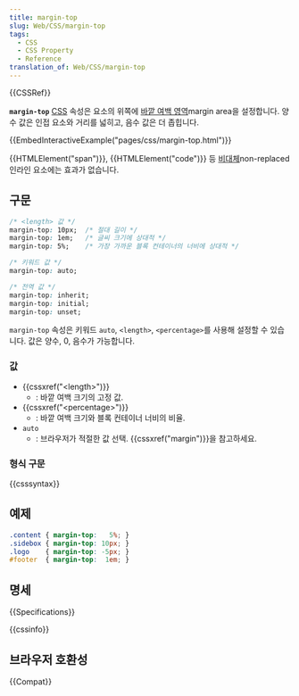 ```yaml
---
title: margin-top
slug: Web/CSS/margin-top
tags:
  - CSS
  - CSS Property
  - Reference
translation_of: Web/CSS/margin-top
---
```


{{CSSRef}}

**`margin-top`** [CSS](/ko/docs/Web/CSS) 속성은 요소의 위쪽에 [바깥 여백 영역](/ko/docs/Web/CSS/CSS_Box_Model/Introduction_to_the_CSS_box_model)margin area을 설정합니다. 양수 값은 인접 요소와 거리를 넓히고, 음수 값은 더 좁힙니다.

{{EmbedInteractiveExample("pages/css/margin-top.html")}}

{{HTMLElement("span")}}, {{HTMLElement("code")}} 등 [비대체](/ko/docs/Web/CSS/Replaced_element)non-replaced 인라인 요소에는 효과가 없습니다.

## 구문

```css
/* <length> 값 */
margin-top: 10px;  /* 절대 길이 */
margin-top: 1em;   /* 글씨 크기에 상대적 */
margin-top: 5%;    /* 가장 가까운 블록 컨테이너의 너비에 상대적 */

/* 키워드 값 */
margin-top: auto;

/* 전역 값 */
margin-top: inherit;
margin-top: initial;
margin-top: unset;
```

`margin-top` 속성은 키워드 `auto`, `<length>`, `<percentage>`를 사용해 설정할 수 있습니다. 값은 양수, 0, 음수가 가능합니다.

### 값

- {{cssxref("&lt;length&gt;")}}
  - : 바깥 여백 크기의 고정 값.
- {{cssxref("&lt;percentage&gt;")}}
  - : 바깥 여백 크기와 블록 컨테이너 너비의 비율.
- `auto`
  - : 브라우저가 적절한 값 선택. {{cssxref("margin")}}을 참고하세요.

### 형식 구문

{{csssyntax}}

## 예제

```css
.content { margin-top:   5%; }
.sidebox { margin-top: 10px; }
.logo    { margin-top: -5px; }
#footer  { margin-top:  1em; }
```

## 명세

{{Specifications}}

{{cssinfo}}

## 브라우저 호환성

{{Compat}}
